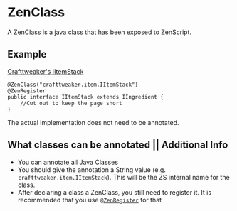 # ZenClass

A ZenClass is a java class that has been exposed to ZenScript.

## Example

[Crafttweaker's IItemStack](https://github.com/jaredlll08/CraftTweaker/blob/1.12/CraftTweaker2-API/src/main/java/crafttweaker/api/item/IItemStack.java)

```
@ZenClass("crafttweaker.item.IItemStack")
@ZenRegister
public interface IItemStack extends IIngredient {
	//Cut out to keep the page short
}
```

The actual implementation does not need to be annotated.

## What classes can be annotated || Additional Info

- You can annotate all Java Classes
- You should give the annotation a String value (e.g. `crafttweaker.item.IItemStack`). This will be the ZS internal name for the class.
- After declaring a class a ZenClass, you still need to register it. It is recommended that you use [`@ZenRegister`](Annotation_ZenRegister) for that
